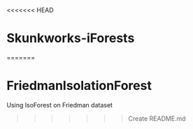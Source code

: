 <<<<<<< HEAD
# Skunkworks-iForests
=======
# FriedmanIsolationForest
Using IsoForest on Friedman dataset
>>>>>>> Create README.md
